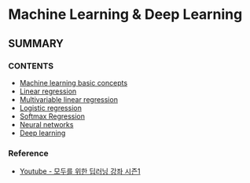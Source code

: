 Machine Learning & Deep Learning
===================================
SUMMARY
------------------------------------

### CONTENTS
* [Machine learning basic concepts](https://github.com/SEUNGHYUN-PARK/TIL/blob/master/ML%26DL/%2301_Machine_Learning_Basic_Concepts.md)  
* [Linear regression](https://github.com/SEUNGHYUN-PARK/TIL/blob/master/ML%26DL/%2302_Linear_Regression.md)
* [Multivariable linear regression](https://github.com/SEUNGHYUN-PARK/TIL/blob/master/ML%26DL/%2304_Multivariable_Linear%26Logictic_Regression.md)
* [Logistic regression](https://github.com/SEUNGHYUN-PARK/TIL/blob/master/ML%26DL/%2303_Logistic_Regression.md)
* [Softmax Regression]()
* [Neural networks](https://github.com/SEUNGHYUN-PARK/TIL/blob/master/ML%26DL/%2305_Neural%20Networks.md)
* [Deep learning](https://github.com/SEUNGHYUN-PARK/TIL/blob/master/ML%26DL/%2306_Deep_Learning.md)


### Reference
* [Youtube - 모두를 위한 딥러닝 강좌 시즌1](https://www.youtube.com/watch?v=BS6O0zOGX4E&list=PLlMkM4tgfjnLSOjrEJN31gZATbcj_MpUm&index=1)
